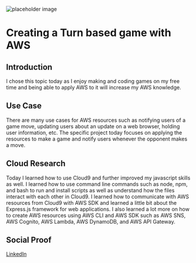 ![placeholder image](https://i.ibb.co/kGR6Hmf/cover.png)

# Creating a Turn based game with AWS

## Introduction

I chose this topic today as I enjoy making and coding games on my free time and being able to apply AWS to it will increase my AWS knowledge.

## Use Case

There are many use cases for AWS resources such as notifying users of a game move, updating users about an update on a web browser, holding user information, etc. The specific project today focuses on applying the resources to make a game and notify users whenever the opponent makes a move.

## Cloud Research

Today I learned how to use Cloud9 and further improved my javascript skills as well. I learned how to use command line commands such as node, npm, and bash to run and install scripts as well as understand how the files interact with each other in Cloud9. I learned how to communicate with AWS resources from Cloud9 with AWS SDK and learned a little bit about the Express.js framework for web applications. I also learned a lot more on how to create AWS resources using AWS CLI and AWS SDK such as AWS SNS, AWS Cognito, AWS Lambda, AWS DynamoDB, and AWS API Gateway.

## Social Proof

[LinkedIn](https://www.linkedin.com/posts/rockyle98_100daysofcloud-aws-learning-activity-6818893808323899392-LKeF)